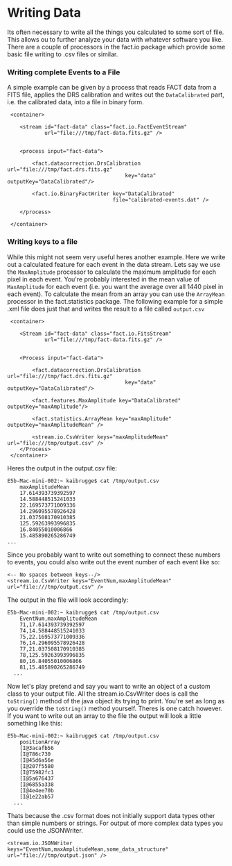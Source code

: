 Writing Data
============
Its often necessary to write all the things you calculated to some sort of file. This allows ou to further analyze your data with whatever 
software you like. There are a couple of processors in the fact.io package which provide some basic file writing to .csv files or similar.




### Writing complete Events to a File

A simple example can be given by a process that reads FACT data from
a FITS file, applies the DRS calibration and writes out the `DataCalibrated`
part, i.e. the calibrated data, into a file in binary form.

     <container>

        <stream id="fact-data" class="fact.io.FactEventStream"
                url="file:///tmp/fact-data.fits.gz" />


        <process input="fact-data">
          
            <fact.datacorrection.DrsCalibration url="file:///tmp/fact.drs.fits.gz"
                                          key="data" outputKey="DataCalibrated"/>

            <fact.io.BinaryFactWriter key="DataCalibrated"
                                      file="calibrated-events.dat" />
            
        </process>

     </container>


### Writing keys to a file

While this might not seem very useful heres another example. Here we write out a calculated feature for each event in the data stream. 
Lets say we use the `MaxAmplitude` processor to calculate the maximum amplitude for each pixel in each event.
You're probably interested in the mean value of `MaxAmplitude` for each event (i.e.  you want the average over all 1440 pixel in each event).
To calculate the mean from an array you can use the `ArrayMean` processor in the fact.statistics package. The following example for a simple
.xml file does just that and writes the result to a file called `output.csv`

     <container>

        <Stream id="fact-data" class="fact.io.FitsStream"
                url="file:///tmp/fact-data.fits.gz" />


        <Process input="fact-data">
          
            <fact.datacorrection.DrsCalibration url="file:///tmp/fact.drs.fits.gz"
                                          key="data" outputKey="DataCalibrated"/>
        
            <fact.features.MaxAmplitude key="DataCalibrated" outputKey="maxAmplitude"/>

            <fact.statistics.ArrayMean key="maxAmplitude" outputKey="maxAmplitudeMean" />
            
            <stream.io.CsvWriter keys="maxAmplitudeMean" url="file:///tmp/output.csv" />
        </Process>
     </container>

Heres the output in the output.csv file:

    E5b-Mac-mini-002:~ kaibrugge$ cat /tmp/output.csv
        maxAmplitudeMean
        17.614393739392597
        14.588448515241033
        22.169573771009336
        14.296095578926428
        21.037508170910385
        125.59263993996835
        16.84055010006866
        15.485890265286749
    ...

Since you probably want to write out something to connect these numbers to events, you could also write out the event number of each event like so:
    
    <-- No spaces between keys--/>    
    <stream.io.CsvWriter keys="EventNum,maxAmplitudeMean" url="file:///tmp/output.csv" />


The output in the file will look accordingly:

    E5b-Mac-mini-002:~ kaibrugge$ cat /tmp/output.csv
        EventNum,maxAmplitudeMean
        71,17.614393739392597
        74,14.588448515241033
        75,22.169573771009336
        76,14.296095578926428
        77,21.037508170910385
        78,125.59263993996835
        80,16.84055010006866
        81,15.485890265286749
      ...

Now let's play pretend and say you want to write an object of a custom class to your output file. All the stream.io.CsvWriter does is call the `toString()` method of the
java object its trying to print.  You're set as long as you override the `toString()` method yourself. 
Theres is one catch however. If you want to write out an array to the file the output will look a little something like this:

    E5b-Mac-mini-002:~ kaibrugge$ cat /tmp/output.csv
		positionArray
		[I@3acafb56
		[I@786c730
		[I@45d6a56e
		[I@207f5580
		[I@75982fc1
		[I@5a676437
		[I@6855a338
		[I@4e4ee70b
		[I@1e22ab57
      ...

Thats because the .csv format does not initially support data types other than simple numbers or strings. For output
of more complex data types you could use the JSONWriter.

    <stream.io.JSONWriter keys="EventNum,maxAmplitudeMean,some_data_structure" url="file:///tmp/output.json" />


	
	  
